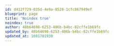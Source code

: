 ```yaml
---
id: d412f729-035d-4e9a-8528-1cfc867949ef
blueprint: page
title: 'Noindex true'
noindex: true
author: 48b64698-6253-406b-b4bc-82cffe1b69fc
updated_by: 48b64698-6253-406b-b4bc-82cffe1b69fc
updated_at: 1691701939
---
```

